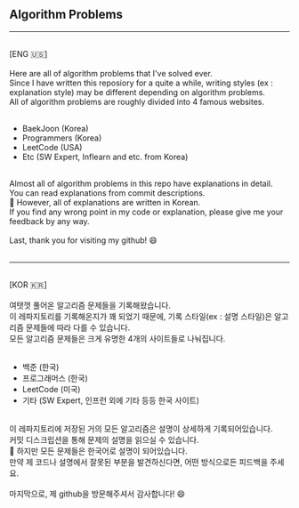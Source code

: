 ## Algorithm Problems
- - -
<br>
[ENG 🇺🇸] <br>
<br>
Here are all of algorithm problems that I've solved ever. <br>
Since I have written this reposiory for a quite a while, writing styles (ex : explanation style) may be different depending on algorithm problems. <br>
All of algorithm problems are roughly divided into 4 famous websites. <br>
<br>

- BaekJoon (Korea)
- Programmers (Korea)
- LeetCode (USA)
- Etc (SW Expert, Inflearn and etc. from Korea)


<br>
Almost all of algorithm problems in this repo have explanations in detail.<br>
You can read explanations from commit descriptions.<br>
🧐 However, all of explanations are written in Korean.<br>
If you find any wrong point in my code or explanation, please give me your feedback by any way.<br>
<br>
Last, thank you for visiting my github! 😄<br>
<br>

- - -

<br>
[KOR 🇰🇷] <br>
<br>
여탯껏 풀어온 알고리즘 문제들을 기록해왔습니다.<br>
이 레파지토리를 기록해온지가 꽤 되었기 때문에, 기록 스타일(ex : 설명 스타일)은 알고리즘 문제들에 따라 다를 수 있습니다. <br>
모든 알고리즘 문제들은 크게 유명한 4개의 사이트들로 나눠집니다. <br>
<br>

- 백준 (한국)
- 프로그래머스 (한국)
- LeetCode (미국)
- 기타 (SW Expert, 인프런 외에 기타 등등 한국 사이트)


<br>
이 레파지토리에 저장된 거의 모든 알고리즘은 설명이 상세하게 기록되어있습니다.<br>
커밋 디스크립션을 통해 문제의 설명을 읽으실 수 있습니다.<br>
🧐 하지만 모든 문제들은 한국어로 설명이 되어있습니다.<br>
만약 제 코드나 설명에서 잘못된 부분을 발견하신다면, 어떤 방식으로든 피드백을 주세요.<br>
<br>
마지막으로, 제 github을 방문해주셔서 감사합니다! 😄<br>
